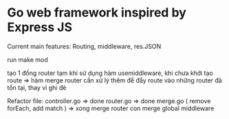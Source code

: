 # Go web framework inspired by Express JS
Current main features: Routing, middleware, res.JSON

run make mod

tạo 1 đống router tạm khi sử dụng hàm usemiddleware, khi chưa khởi tạo route => hàm merge router cần xử lý thêm để đẩy route vào những router đã tồn tại, thay vì ghi đè

Refactor file:
controller.go => done
router.go => done
merge.go ( remove forEach, add match ) => xong merge router con merge global middleware